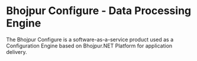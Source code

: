 # Bhojpur Configure - Data Processing Engine
The Bhojpur Configure is a software-as-a-service product used as a Configuration Engine based on Bhojpur.NET Platform for application delivery.
